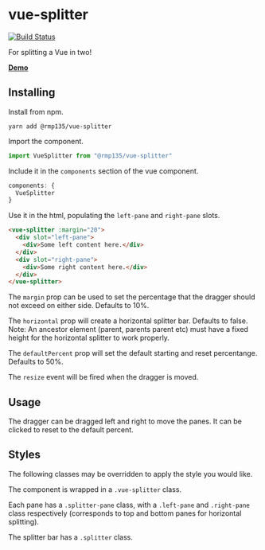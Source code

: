 # vue-splitter

[![Build Status](https://travis-ci.org/rmp135/vue-splitter.svg?branch=master)](https://travis-ci.org/rmp135/vue-splitter)

For splitting a Vue in two!

__[Demo](https://rmp135.github.io/vue-splitter/)__

## Installing

Install from npm.

`yarn add @rmp135/vue-splitter`

Import the component.

```javascript
import VueSplitter from "@rmp135/vue-splitter"
```

Include it in the `components` section of the vue component.

```javascript
components: {
  VueSplitter
}
```
Use it in the html, populating the `left-pane` and `right-pane` slots.

```html
<vue-splitter :margin="20">
  <div slot="left-pane">
    <div>Some left content here.</div>
  </div>
  <div slot="right-pane">
    <div>Some right content here.</div>
  </div>
</vue-splitter>
```

The `margin` prop can be used to set the percentage that the dragger should not exceed on either side. Defaults to 10%.

The `horizontal` prop will create a horizontal splitter bar. Defaults to false. Note: An ancestor element (parent, parents parent etc) must have a fixed height for the horizontal splitter to work properly.

The `defaultPercent` prop will set the default starting and reset percentange. Defaults to 50%.

The `resize` event will be fired when the dragger is moved.

## Usage

The dragger can be dragged left and right to move the panes. It can be clicked to reset to the default percent.

## Styles

The following classes may be overridden to apply the style you would like.

The component is wrapped in a `.vue-splitter` class.

Each pane has a `.splitter-pane` class, with a `.left-pane` and `.right-pane` class respectively (corresponds to top and bottom panes for horizontal splitting).

The splitter bar has a `.splitter` class.
